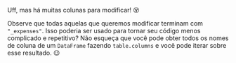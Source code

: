 Uff, mas há muitas colunas para modificar! :dizzy_face:

Observe que todas aquelas que queremos modificar terminam com `"_expenses"`. Isso poderia ser usado para tornar seu código menos complicado e repetitivo? Não esqueça que você pode obter todos os nomes de coluna de um `DataFrame` fazendo `table.columns` e você pode iterar sobre esse resultado. :wink:
